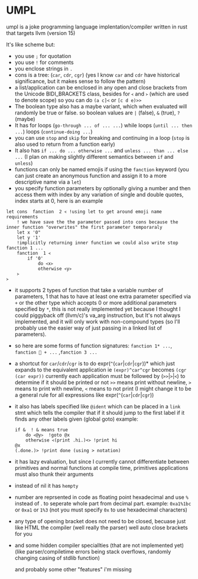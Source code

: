 # UMPL

umpl is a joke programming language implentation/compiler written in rust that targets llvm (version 15)

It's like scheme but:

- you use `;`​ for quotation
- you use `!`​ for comments
- you enclose strings in `.​`
- cons is a tree: (`car`, `cdr`, `cgr`) (yes I know `car` and `cdr` have historical significance, but it makes sense to follow the pattern)
- a list/application can be enclosed in any open and close brackets from the Unicode BIDI_BRACKETS class, besides for `᚜` and `᚛` (which are used to denote scope) so you can do `(a c]<` or `[c d e)>>`
- The boolean type also has a maybe variant, which when evaluated will randomly be true or false. so boolean values are `|` (false), `&` (true), `?` (maybe)
- It has for loops (`go-through ... of ... ...`) while loops (`until ... then ...`)  loops (`continue-doing ...`)
- you can use `stop` and `skip` for breaking and continuing in a loop (`stop` is also used to return from a function early)
- It also has `if ... do ... otherwise​ ...` and `unless ... than ... else ...` (I plan on making slightly different semantics between `if` and `unless`)
- functions can only be named emojis if using the `fanction​` keyword (you can just create an anonymous function and assign it to a more descriptive name via a `let​`)
- you specify function parameters by optionally giving a number and then access them with index by any variation of single and double quotes, index starts at 0, here is an example 

```umpl
let cons  fanction  2 ᚜ !using let to get around emoji name requirements
    ! we have save the the parameter passed into cons because the inner function "overwrites" the first parameter temporaraly
    let x '0"
    let y '1'
    !implicitly returning inner function we could also write stop fanction 1 ...
    fanction  1 ᚜
        if '0'
            do ᚜x᚛
            otherwise ᚜y᚛
    ᚛
᚛
```

- it supports 2 types of function that take a variable number of parameters, 1 that has to have at least one extra parameter specified via `+`​ or the other type which accepts 0 or more additional parameters specified by `*`​, this is not really implemented yet because I thought I could piggyback off (llvm/c)'s va_arg instruction, but It's not always implemented, and it will only work with non-compound types (so I'll probably use the easier way of just passing in a linked list of parameters).

- so here are some forms of function signatures: `fanction 1* ...​`, `fanction 🚗 + ...` ,`fanction 3 ...`​

- a shortcut for `car`/`cdr`/`cgr` is to do expr​(`^`(`car`|`cdr`|`cgr`))* which just expands to the equivalent application ie `(expr)^car^cgr` becomes `(cgr (car expr))`
    currently each application must be followed by (`>>`|`>`|`<`) to determine if it should be printed or not `>>`​ means print without newline, `>`​ means to print with newline, `<`​ means to not print (I might change it to be a general rule for all expressions like  expr​(`^`(`car`|`cdr`|`cgr`))
- it also has labels specified like `@ident`​ which can be placed in a `link` stmt which tells the compiler that if it should jump to the first label if it finds any other labels given (global goto) example:
    ```link @x  @y
    if &  ! & means true
        do ᚜@y᚛  !goto @x
        otherwise ᚜(print .hi.)<᚛ !print hi
    @x
    (.done.)> !print done (using > notation)
    ```
- it has lazy evaluation, but since I currently cannot differentiate between primitives and normal functions at compile time, primitives applications must also thunk their arguments
- instead of nil​ it has `hempty​`
- number are reprsented in code as floating point hexadecimal and use  `%​` instead of .​ to seperate whole part from decimal part. example: `0xa1%1bc` or `0xa1` or `1%3` (not you must specify `0x` to use hexadecimal characters)
- any type of opening bracket does not need to be closed, becuase just like HTML the compiler (well really the parser) well auto close brackets for you
- and some hidden compiler speciallties (that are not implemented yet) (like parser/compiletime errors being stack overflows, randomly changing casing of stdlib function)
    
    and probably some other "features" i'm missing